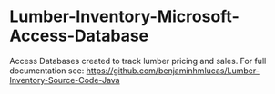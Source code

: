# Lumber-Inventory-Microsoft-Access-Database
Access Databases created to track lumber pricing and sales.
For full documentation see:
https://github.com/benjaminhmlucas/Lumber-Inventory-Source-Code-Java
